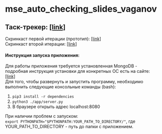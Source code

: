 # mse_auto_checking_slides_vaganov
## Таск-трекер: [[link]](https://github.com/moevm/mse_auto_checking_slides_vaganov/projects/1)  
Скринкаст первой итерации (прототип): [[link]](https://yadi.sk/i/59qktvtQMWLZyw)  
Скринкаст второй итерации: [[link]](https://yadi.sk/i/zHboIWHajNgnKg)  
#### Инструкция запуска приложения:  
Для работы приложения требуется установленная MongoDB - подробная инструкция установки для конкретных ОС есть на сайте: [[link]](https://docs.mongodb.com/manual/installation/)  
Для того, чтобы развернуть и запустить программу, необходимо выполнить следующие консольные команды (bash):  
1. `pip3 install -r dependencies`  
2. `python3 ./app/server.py`  
3. В браузере открыть адрес localhost:8080  
  
При наличии проблем с запуском:  
`export PYTHONPATH="$PYTHONPATH:YOUR_PATH_TO_DIRECTORY/"`, где YOUR_PATH_TO_DIRECTORY - путь до папки с приложением.   
